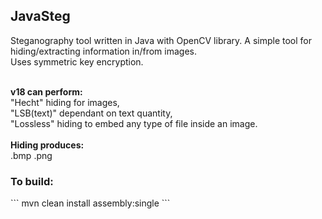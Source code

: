 <h2>JavaSteg</h2>
Steganography tool written in Java with OpenCV library.
A simple tool for hiding/extracting information in/from images.<br>Uses symmetric key encryption.<br><br>

<b>v18 can perform:</b><br>"Hecht" hiding for images,<br>"LSB(text)" dependant on text quantity,<br>"Lossless" hiding to embed any type of file inside an image.
<br><br><b>Hiding produces:</b><br> .bmp .png

<h3>To build:</h3>
```
mvn clean install assembly:single
```

